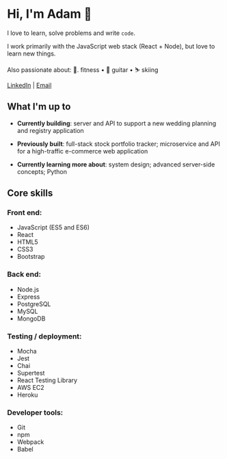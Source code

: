 
# Hi, I'm Adam 👋

I love to learn, solve problems and write `code`.

I work primarily with the JavaScript web stack (React + Node), but love to learn new things.

Also passionate about: 💪. fitness • 🎸  guitar • ⛷️  skiing 

[LinkedIn](https://www.linkedin.com/in/adamklingbaum/) | [Email](mailto:adam.klingbaum@gmail.com)

## What I'm up to

- **Currently building**: server and API to support a new wedding planning and registry application

- **Previously built**: full-stack stock portfolio tracker; microservice and API for a high-traffic e-commerce web application

- **Currently learning more about**: system design; advanced server-side concepts; Python

## Core skills

### Front end:
- JavaScript (ES5 and ES6)
- React
- HTML5
- CSS3
- Bootstrap

### Back end:
- Node.js
- Express
- PostgreSQL
- MySQL
- MongoDB

### Testing / deployment:
- Mocha
- Jest
- Chai
- Supertest
- React Testing Library
- AWS EC2
- Heroku

### Developer tools: 
- Git
- npm
- Webpack
- Babel
